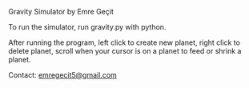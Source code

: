 Gravity Simulator by Emre Geçit

To run the simulator, run gravity.py with python.

After running the program, left click to create new planet, right click to delete planet, scroll when your cursor is on a planet to feed or shrink a planet.

Contact: emregecit5@gmail.com